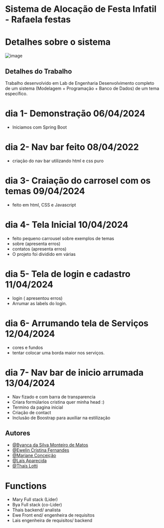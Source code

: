 # Sistema de Alocação de Festa Infatil  - Rafaela festas
# Detalhes sobre o sistema 
![image](https://github.com/ByancaMatos01/Rafaela-promoter/assets/122841376/8d97aba7-b900-498f-b70a-df1bb58d8a4e)
## Detalhes do Trabalho 
Trabalho desenvolvido em Lab de Engenharia
Desenvolvimento completo de um sistema (Modelagem + Programação + Banco de Dados) de um tema específico.
# dia 1- Demonstração 06/04/2024
* Iniciamos com Spring Boot
# dia 2- Nav bar feito 08/04/2022
* criação do nav bar utilizando html e css puro
# dia 3- Craiação do carrosel com os temas  09/04/2024
* feito em html, CSS e Javascript
# dia 4- Tela Inicial 10/04/2024
* feito pequeno carrousel sobre exemplos de temas
* sobre (apresenta erros)
* contatos (apresenta erros)
* O projeto foi dividido em várias
# dia 5- Tela de login e cadastro  11/04/2024
* login ( apresentou erros)
* Arrumar as labels do login.
#  dia 6- Arrumando tela de Serviços 12/04/2024
* cores e fundos
* tentar colocar uma borda maior nos serviços.
# dia 7- Nav bar de inicio arrumada 13/04/2024
* Nav fizado e com barra de transparencia 
* Criara formúlarios cristina quer minha head :)
* Termino da pagina inicial
* Criação de contact
* Inclusão de Boostrap para auxiliar na estilização
## Autores
- [@Byanca da Silva Monteiro de Matos](https://www.github.com/ByancaMatos01)
- [@Ewelin Cristina Fernandes ](https://github.com/ewefernandes)
- [@Mariane Conceição ](https://github.com/MarianeCSilva)
- [@Laís Aparecida ](https://github.com/lais-coding)
- [@Thaís Lotti ]()
# Functions
* Mary Full stack (Lider)
* Bya Full stack (co-Lider)
* Thais backend/ analista
* Ewe Front end/ engenheira de requisitos
* Lais engenheira de requisitos/ backend

